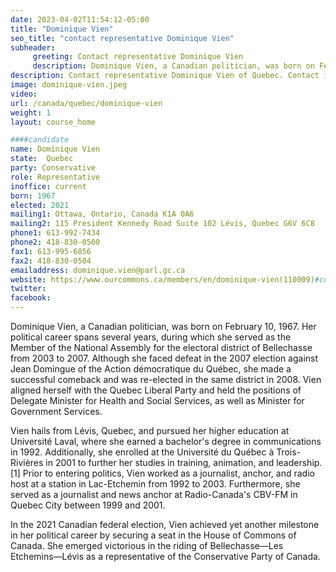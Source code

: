 ```yaml
---
date: 2023-04-02T11:54:12-05:00
title: "Dominique Vien"
seo_title: "contact representative Dominique Vien"
subheader:
     greeting: Contact representative Dominique Vien
     description: Dominique Vien, a Canadian politician, was born on February 10, 1967.
description: Contact representative Dominique Vien of Quebec. Contact information for Dominique Vien includes email address, phone number, and mailing address.
image: dominique-vien.jpeg
video:
url: /canada/quebec/dominique-vien
weight: 1
layout: course_home

####candidate
name: Dominique Vien
state:	Quebec
party: Conservative
role: Representative
inoffice: current
born: 1967
elected: 2021
mailing1: Ottawa, Ontario, Canada K1A 0A6
mailing2: 115 President Kennedy Road Suite 102 Lévis, Quebec G6V 6C8
phone1: 613-992-7434
phone2: 418-830-0500
fax1: 613-995-6856
fax2: 418-830-0504
emailaddress: dominique.vien@parl.gc.ca
website: https://www.ourcommons.ca/members/en/dominique-vien(110009)#contact
twitter:
facebook:
---
```


Dominique Vien, a Canadian politician, was born on February 10, 1967. Her political career spans several years, during which she served as the Member of the National Assembly for the electoral district of Bellechasse from 2003 to 2007. Although she faced defeat in the 2007 election against Jean Domingue of the Action démocratique du Québec, she made a successful comeback and was re-elected in the same district in 2008. Vien aligned herself with the Quebec Liberal Party and held the positions of Delegate Minister for Health and Social Services, as well as Minister for Government Services.

Vien hails from Lévis, Quebec, and pursued her higher education at Université Laval, where she earned a bachelor's degree in communications in 1992. Additionally, she enrolled at the Université du Québec à Trois-Rivières in 2001 to further her studies in training, animation, and leadership.[1] Prior to entering politics, Vien worked as a journalist, anchor, and radio host at a station in Lac-Etchemin from 1992 to 2003. Furthermore, she served as a journalist and news anchor at Radio-Canada's CBV-FM in Quebec City between 1999 and 2001.

In the 2021 Canadian federal election, Vien achieved yet another milestone in her political career by securing a seat in the House of Commons of Canada. She emerged victorious in the riding of Bellechasse—Les Etchemins—Lévis as a representative of the Conservative Party of Canada.

